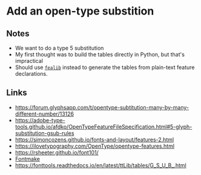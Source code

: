 # Add an open-type substition

## Notes

- We want to do a type 5 substitution
- My first thought was to build the tables directly in Python, but that's impractical
- Should use [`fealib`](https://fonttools.readthedocs.io/en/latest/feaLib/index.html) instead to generate the tables from plain-text feature declarations.

## Links

- https://forum.glyphsapp.com/t/opentype-subtitution-many-by-many-different-number/13126
- https://adobe-type-tools.github.io/afdko/OpenTypeFeatureFileSpecification.html#5-glyph-substitution-gsub-rules
- https://simoncozens.github.io/fonts-and-layout/features-2.html
- https://ilovetypography.com/OpenType/opentype-features.html
- https://rsheeter.github.io/font101/
- [Fontmake](https://github.com/googlefonts/fontmake)
- https://fonttools.readthedocs.io/en/latest/ttLib/tables/G_S_U_B_.html
